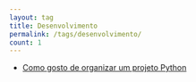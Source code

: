 ```yaml
---
layout: tag
title: Desenvolvimento
permalink: /tags/desenvolvimento/
count: 1
---
```


- [Como gosto de organizar um projeto Python](https://henriquesebastiao.com/posts/como-gosto-de-organizar-um-projeto-python/)
